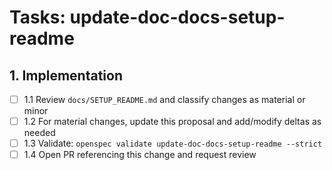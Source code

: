 # Tasks: update-doc-docs-setup-readme

## 1. Implementation

- [ ] 1.1 Review `docs/SETUP_README.md` and classify changes as material or minor
- [ ] 1.2 For material changes, update this proposal and add/modify deltas as needed
- [ ] 1.3 Validate: `openspec validate update-doc-docs-setup-readme --strict`
- [ ] 1.4 Open PR referencing this change and request review
